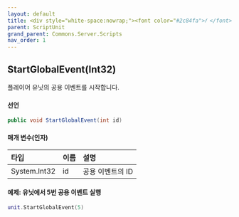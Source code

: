 ```yaml
---
layout: default
title: <div style="white-space:nowrap;"><font color="#2c84fa">𝑓 </font>StartGlobalEvent</div>
parent: ScriptUnit
grand_parent: Commons.Server.Scripts
nav_order: 1
---
```


<!-- 아래로 편집 -->

## StartGlobalEvent(Int32)
플레이어 유닛의 공용 이벤트를 시작합니다.

#### 선언
```cs
public void StartGlobalEvent(int id)
```
#### 매개 변수(인자)

|타입|이름|설명|
|:-|:-|:-|
|System.Int32|id|공용 이벤트의 ID|

#### 예제: 유닛에서 5번 공용 이벤트 실행
```lua
unit.StartGlobalEvent(5)
```